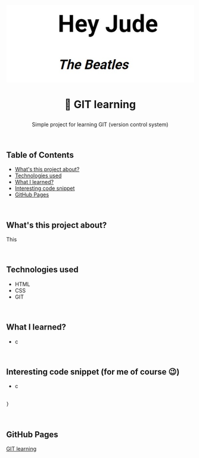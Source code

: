 <p align="center">
<a href="https://grzegorz-jodlowski.github.io/git-learning-2/"><img src="logo4.jpg" title="logo" alt="Song title Hey Jude and the autor The Beatles"></a>
</p>



# <p align="center">🎵 GIT learning</p>
<p align="center">Simple project for learning GIT (version control system)</p>

</br>

## Table of Contents

- [What's this project about?](#about)
- [Technologies used](#technologies)
- [What I learned?](#what)
- [Interesting code snippet](#interesting)
- [GitHub Pages](#gitHub)

</br>

## <a name="about"></a>What's this project about?

 This

</br>

## <a name="technologies"></a>Technologies used
- HTML
- CSS
- GIT

</br>

## <a name="what"></a>What I learned?
- c


</br>

## <a name="interesting"></a>Interesting code snippet (for me of course 😉)
- c

```css

}
```


</br>

## <a name="gitHub"></a>GitHub Pages
<a href="https://grzegorz-jodlowski.github.io/git-learning-2/">GIT learning</a>


